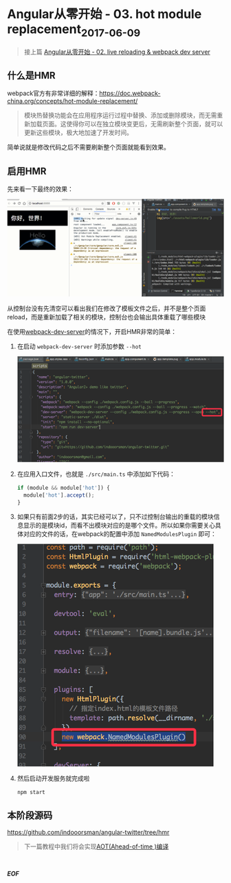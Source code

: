 <h1>Angular从零开始 - 03. hot module replacement<sub>2017-06-09</sub></h1>

> 接上篇 [Angular从零开始 - 02. live reloading & webpack dev server](./AngularE4BB8EE99BB6E5BC80E5A78B---02--live-reloading---webpack-dev-server)

## 什么是HMR

webpack官方有非常详细的解释：<https://doc.webpack-china.org/concepts/hot-module-replacement/>

> 模块热替换功能会在应用程序运行过程中替换、添加或删除模块，而无需重新加载页面。这使得你可以在独立模块变更后，无需刷新整个页面，就可以更新这些模块，极大地加速了开发时间。

简单说就是修改代码之后不需要刷新整个页面就能看到效果。

## 启用HMR

先来看一下最终的效果：

![hmr](../assets/hmr.gif)

从控制台没有先清空可以看出我们在修改了模板文件之后，并不是整个页面reload，而是重新加载了相关的模块，控制台也会输出具体重载了哪些模块

在使用[webpack-dev-server](./AngularE4BB8EE99BB6E5BC80E5A78B---02--live-reloading---webpack-dev-server)的情况下，开启HMR非常的简单：

1. 在启动 `webpack-dev-server` 时添加参数 `--hot`
    
    ![--hot](../assets/screenshot10.png)
1. 在应用入口文件，也就是 `./src/main.ts` 中添加如下代码：
    ```javascript
    if (module && module['hot']) {
      module['hot'].accept();
    }
    ```
1. 如果只有前面2步的话，其实已经可以了，只不过控制台输出的重载的模块信息显示的是模块id，而看不出模块对应的是哪个文件。所以如果你需要关心具体对应的文件的话，在webpack的配置中添加 `NamedModulesPlugin` 即可：   

    ![NamedModulesPlugin](../assets/screenshot9.png)
1. 然后启动开发服务就完成啦
  
    ```bash
    npm start
    ```
    
## 本阶段源码
    
<https://github.com/indooorsman/angular-twitter/tree/hmr>
    
> 下一篇教程中我们将会实现[AOT(Ahead-of-time )编译](https://angular.cn/docs/ts/latest/cookbook/aot-compiler.html)

<br/>
    
___EOF___

<br/>    